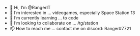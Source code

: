 - 👋 Hi, I’m @RangerIT
- 👀 I’m interested in ... videogames, especially Space Station 13
- 🌱 I’m currently learning ... to code
- 💞️ I’m looking to collaborate on ... /tg/station
- 📫 How to reach me ... contact me on discord: Ranger#7721

<!---
RangerIT/RangerIT is a ✨ special ✨ repository because its `README.md` (this file) appears on your GitHub profile.
You can click the Preview link to take a look at your changes.
--->
